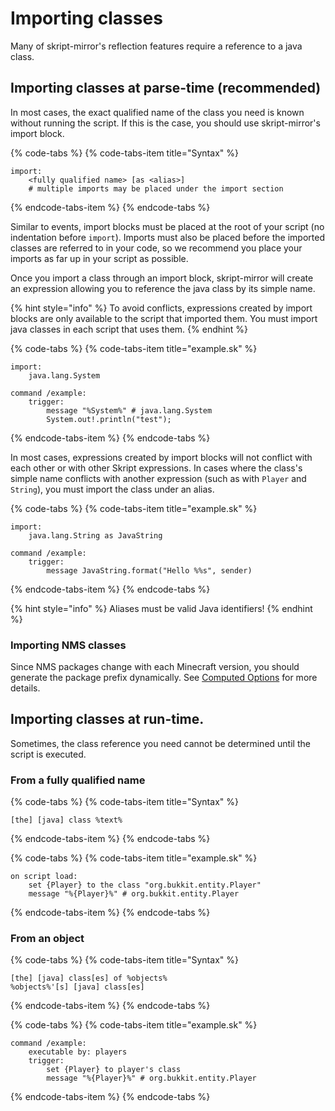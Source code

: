 # Importing classes

Many of skript-mirror's reflection features require a reference to a java class. 

## Importing classes at parse-time \(recommended\)

In most cases, the exact qualified name of the class you need is known without running the script. If this is the case, you should use skript-mirror's import block.

{% code-tabs %}
{% code-tabs-item title="Syntax" %}
```text
import:
    <fully qualified name> [as <alias>]
    # multiple imports may be placed under the import section
```
{% endcode-tabs-item %}
{% endcode-tabs %}

Similar to events, import blocks must be placed at the root of your script \(no indentation before `import`\). Imports must also be placed before the imported classes are referred to in your code, so we recommend you place your imports as far up in your script as possible.

Once you import a class through an import block, skript-mirror will create an expression allowing you to reference the java class by its simple name.

{% hint style="info" %}
To avoid conflicts, expressions created by import blocks are only available to the script that imported them. You must import java classes in each script that uses them.
{% endhint %}

{% code-tabs %}
{% code-tabs-item title="example.sk" %}
```text
import:
    java.lang.System
    
command /example:
    trigger:
        message "%System%" # java.lang.System
        System.out!.println("test");
```
{% endcode-tabs-item %}
{% endcode-tabs %}

In most cases, expressions created by import blocks will not conflict with each other or with other Skript expressions. In cases where the class's simple name conflicts with another expression \(such as with `Player` and `String`\), you must import the class under an alias.

{% code-tabs %}
{% code-tabs-item title="example.sk" %}
```text
import:
    java.lang.String as JavaString
    
command /example:
    trigger:
        message JavaString.format("Hello %%s", sender)
```
{% endcode-tabs-item %}
{% endcode-tabs %}

{% hint style="info" %}
Aliases must be valid Java identifiers!
{% endhint %}

### Importing NMS classes

Since NMS packages change with each Minecraft version, you should generate the package prefix dynamically. See [Computed Options](../advanced/computed-options.md#using-computed-options-for-nms-imports) for more details.

## Importing classes at run-time.

Sometimes, the class reference you need cannot be determined until the script is executed.

### From a fully qualified name

{% code-tabs %}
{% code-tabs-item title="Syntax" %}
```text
[the] [java] class %text%
```
{% endcode-tabs-item %}
{% endcode-tabs %}

{% code-tabs %}
{% code-tabs-item title="example.sk" %}
```text
on script load:
    set {Player} to the class "org.bukkit.entity.Player"
    message "%{Player}%" # org.bukkit.entity.Player
```
{% endcode-tabs-item %}
{% endcode-tabs %}

### From an object

{% code-tabs %}
{% code-tabs-item title="Syntax" %}
```text
[the] [java] class[es] of %objects%
%objects%'[s] [java] class[es]
```
{% endcode-tabs-item %}
{% endcode-tabs %}

{% code-tabs %}
{% code-tabs-item title="example.sk" %}
```text
command /example:
    executable by: players
    trigger:
        set {Player} to player's class
        message "%{Player}%" # org.bukkit.entity.Player
```
{% endcode-tabs-item %}
{% endcode-tabs %}



